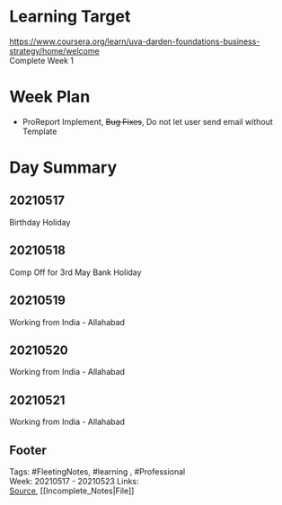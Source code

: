 # Learning Target  

https://www.coursera.org/learn/uva-darden-foundations-business-strategy/home/welcome  
Complete Week 1   
    

# Week Plan  

- ProReport Implement, ~~Bug Fixes~~, Do not let user send email without Template  
  
  

# Day Summary  

## 20210517
Birthday Holiday

## 20210518
Comp Off for 3rd May Bank Holiday

## 20210519
Working from India - Allahabad


## 20210520
Working from India - Allahabad


## 20210521
Working from India - Allahabad


## Footer  
  

Tags: #FleetingNotes, #learning , #Professional  
Week: 20210517 - 20210523
Links:   
[Source](template.md), [[Incomplete_Notes|File]]  
  

<!--  
Comment -     
-->  
<!--stackedit_data:
eyJoaXN0b3J5IjpbMTcxODQxMDQ4MF19
-->
